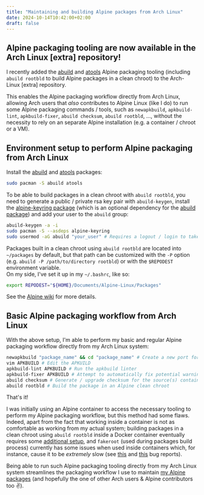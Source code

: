 ```yaml
---
title: "Maintaining and building Alpine packages from Arch Linux"
date: 2024-10-14T10:42:00+02:00
draft: false
---
```


## Alpine packaging tooling are now available in the Arch Linux [extra] repository!

I recently added the [abuild](https://gitlab.alpinelinux.org/alpine/abuild) and [atools](https://gitlab.alpinelinux.org/Leo/atools) Alpine packaging tooling (including `abuild rootbld` to build Alpine packages in a clean chroot) to the Arch-Linux [extra] repository.

This enables the Alpine packaging workflow directly from Arch Linux, allowing Arch users that *also* contributes to Alpine Linux (like I do) to run some Alpine packaging commands / tools, such as `newapkbuild`, `apkbuild-lint`, `apkbuild-fixer`, `abuild checksum`, `abuild rootbld`, ..., without the necessity to rely on an separate Alpine installation (e.g. a container / chroot or a VM).

## Environment setup to perform Alpine packaging from Arch Linux

Install the [abuild](https://archlinux.org/packages/extra/x86_64/abuild/) and [atools](https://archlinux.org/packages/extra/x86_64/atools/) packages:

```bash
sudo pacman -S abuild atools
```

To be able to build packages in a clean chroot with `abuild rootbld`, you need to generate a public / private rsa key pair with `abuild-keygen`, install the [alpine-keyring package](https://archlinux.org/packages/extra/any/alpine-keyring/) (which is an optional dependency for the [abuild package](https://archlinux.org/packages/extra/x86_64/abuild/)) and add your user to the `abuild` group:

```bash
abuild-keygen -a -i
sudo pacman -S --asdeps alpine-keyring
sudo usermod -aG abuild "your_user" # Requires a logout / login to take effect
```

Packages built in a clean chroot using `abuild rootbld` are located into `~/packages` by default, but that path can be customized with the `-P` option (e.g. `abuild -P /path/to/directory rootbld`) or with the `$REPODEST` environment variable.  
On my side, I've set it up in my `~/.bashrc`, like so:

```bash
export REPODEST="${HOME}/Documents/Alpine-Linux/Packages"
```

See the [Alpine wiki](https://wiki.alpinelinux.org/wiki/Creating_an_Alpine_package#Setup_your_system_and_account) for more details.

## Basic Alpine packaging workflow from Arch Linux

With the above setup, I'm able to perform my basic and regular Alpine packaging workflow directly from my Arch Linux system:

```bash
newapkbuild "package_name" && cd "package_name" # Create a new port for a package and `cd` into it
vim APKBUILD # Edit the APKUILD
apkbuild-lint APKBUILD # Run the apkbuild linter
apkbuild-fixer APKBUILD # Attempt to automatically fix potential warnings raised by `apkbuild-lint`
abuild checksum # Generate / upgrade checksum for the source(s) contained in the APKBUILD source array
abuild rootbld # Build the package in an Alpine clean chroot
```

That's it!

I was initially using an Alpine container to access the necessary tooling to perform my Alpine packaging workflow, but this method had some flaws. Indeed, apart from the fact that working inside a container is not as comfortable as working from my actual system; building packages in a clean chroot using `abuild rootbld` inside a Docker container eventually requires some [additional setup](https://wiki.alpinelinux.org/wiki/Build_with_abuild_rootbld_in_Docker_container), and `fakeroot` (used during packages build process) currently has some issues when used inside containers which, for instance, cause it to be *extremely* slow (see [this](https://github.com/moby/moby/issues/45436) and [this](https://github.com/moby/moby/issues/38814) bug reports).

Being able to run such Alpine packaging tooling directly from my Arch Linux system streamlines the packaging workflow I use to maintain [my Alpine packages](https://pkgs.alpinelinux.org/packages?name=&branch=edge&repo=&arch=&maintainer=Robin+Candau) (and hopefully the one of other Arch users & Alpine contributors too :v:).
